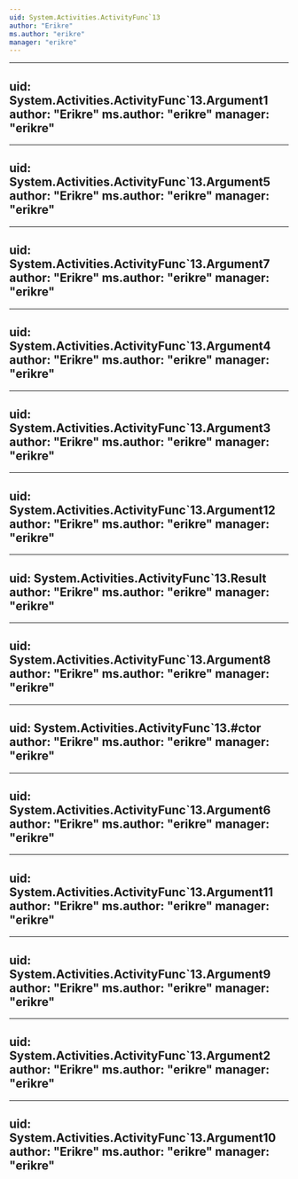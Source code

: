 ```yaml
---
uid: System.Activities.ActivityFunc`13
author: "Erikre"
ms.author: "erikre"
manager: "erikre"
---
```


---
uid: System.Activities.ActivityFunc`13.Argument1
author: "Erikre"
ms.author: "erikre"
manager: "erikre"
---

---
uid: System.Activities.ActivityFunc`13.Argument5
author: "Erikre"
ms.author: "erikre"
manager: "erikre"
---

---
uid: System.Activities.ActivityFunc`13.Argument7
author: "Erikre"
ms.author: "erikre"
manager: "erikre"
---

---
uid: System.Activities.ActivityFunc`13.Argument4
author: "Erikre"
ms.author: "erikre"
manager: "erikre"
---

---
uid: System.Activities.ActivityFunc`13.Argument3
author: "Erikre"
ms.author: "erikre"
manager: "erikre"
---

---
uid: System.Activities.ActivityFunc`13.Argument12
author: "Erikre"
ms.author: "erikre"
manager: "erikre"
---

---
uid: System.Activities.ActivityFunc`13.Result
author: "Erikre"
ms.author: "erikre"
manager: "erikre"
---

---
uid: System.Activities.ActivityFunc`13.Argument8
author: "Erikre"
ms.author: "erikre"
manager: "erikre"
---

---
uid: System.Activities.ActivityFunc`13.#ctor
author: "Erikre"
ms.author: "erikre"
manager: "erikre"
---

---
uid: System.Activities.ActivityFunc`13.Argument6
author: "Erikre"
ms.author: "erikre"
manager: "erikre"
---

---
uid: System.Activities.ActivityFunc`13.Argument11
author: "Erikre"
ms.author: "erikre"
manager: "erikre"
---

---
uid: System.Activities.ActivityFunc`13.Argument9
author: "Erikre"
ms.author: "erikre"
manager: "erikre"
---

---
uid: System.Activities.ActivityFunc`13.Argument2
author: "Erikre"
ms.author: "erikre"
manager: "erikre"
---

---
uid: System.Activities.ActivityFunc`13.Argument10
author: "Erikre"
ms.author: "erikre"
manager: "erikre"
---
